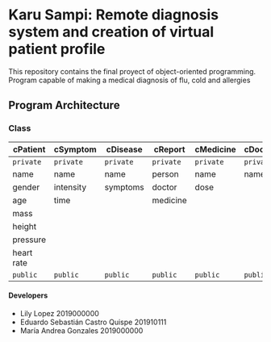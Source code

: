 # Karu Sampi: Remote diagnosis system and creation of virtual patient profile
This repository contains the final proyect of object-oriented programming. Program capable of making a medical diagnosis of flu, cold and allergies

## Program Architecture

### Class
cPatient   | cSymptom  | cDisease  | cReport    | cMedicine | cDoctor 
---        | ---       | ---       | ---        | ---       | ---
`private`  | `private` | `private` | `private`  | `private` | `private`
name       | name      | name      | person     | name      | name
gender     | intensity | symptoms  | doctor     | dose      | 
age        | time      |           | medicine   |           |
mass       |           |           |            |           |
height     |           |           |            |           |
pressure   |           |           |            |           |
heart rate |           |           |            |           |
`public`   | `public`  | `public`  | `public`   | `public`  | `public`

#### Developers
* Lily Lopez 2019000000
* Eduardo Sebastián Castro Quispe 201910111
* María Andrea Gonzales 2019000000

